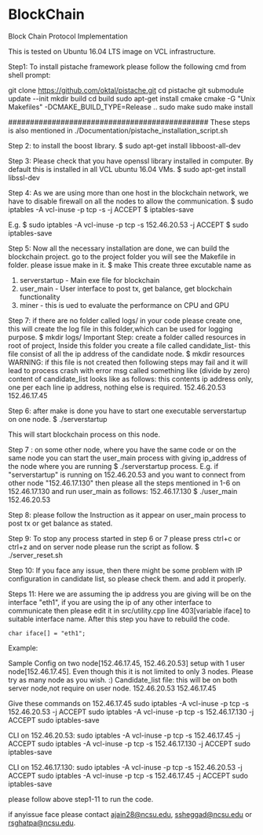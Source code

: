 # BlockChain
Block Chain Protocol Implementation

This is tested on Ubuntu 16.04 LTS image on VCL infrastructure.

Step1: To install pistache framework please follow the following cmd from shell prompt:

git clone https://github.com/oktal/pistache.git
cd pistache
git submodule update --init
mkdir build
cd build
sudo apt-get install cmake
cmake -G "Unix Makefiles" -DCMAKE_BUILD_TYPE=Release ..
sudo make
sudo make install

##############################################
These steps is also mentioned in ./Documentation/pistache_installation_script.sh

Step 2: to install the boost library.
$ sudo apt-get install libboost-all-dev

Step 3: Please check that you have openssl library installed in computer. By default this is installed in all VCL ubuntu 16.04 VMs.
$ sudo apt-get install libssl-dev

Step 4: As we are using more than one host in the blockchain network, we have to disable firewall on all the nodes to allow the communication.
$ sudo iptables -A vcl-inuse -p tcp -s <ip of node which you want to allow> -j ACCEPT
$ iptables-save

E.g. 
$ sudo iptables -A vcl-inuse -p tcp -s 152.46.20.53 -j ACCEPT
$ sudo iptables-save

Step 5: Now all the necessary installation are done, we can build the blockchain project.
go to the project folder you will see the Makefile in folder.
please issue make in it.
$ make
This create three excutable name as 
1. serverstartup - Main exe file for blockchain
2. user_main - User interface to post tx, get balance, get blockchain functionality
3. miner - this is ued to evaluate the performance on CPU and GPU

Step 7: if there are no folder called logs/ in your code please create one, this will create the log file in this folder,which can be used for logging purpose.
$ mkdir logs/
Important Step:	create a folder called resources in root of project, Inside this folder you create a file called candidate_list- this file consist of all the ip address of the candidate node.
	$ mkdir resources
WARNING: if this file is not created then following steps may fail and it will lead to process crash with error msg called something like (divide by zero)
	content of candidate_list looks like as follows: this contents ip address only, one per each line ip address, nothing else is required.
152.46.20.53
152.46.17.45

Step 6: after make is done you have to start one executable serverstartup on one node.
$ ./serverstartup

This will start blockchain process on this node.

Step 7 : on some other node, where you have the same code or on the same node you can start the user_main process with giving ip_address of the node where you are running $ ./serverstartup process.
E.g. if "serverstartup" is running on 152.46.20.53 and you want to connect from other node "152.46.17.130" then please all the steps mentioned in 1-6 on 152.46.17.130 and run user_main as follows:
152.46.17.130 $ ./user_main 152.46.20.53

Step 8: please follow the Instruction as it appear on user_main process to post tx or get balance as stated.

Step 9: To stop any process started in step 6 or 7 please press ctrl+c or ctrl+z and on server node please run the script as follow.
$ ./server_reset.sh

Step 10: If you face any issue, then there might be some problem with IP configuration in candidate list, so please check them. and add it properly.

Steps 11: Here we are assuming the ip address you are giving will be on the interface "eth1", if you are using the ip of any other interface to communicate then please edit it in src/utility.cpp line 403[variable iface] to suitable interface name. After this step you have to rebuild the code.

	char iface[] = "eth1";

Example: 

Sample Config on two node[152.46.17.45, 152.46.20.53] setup with 1 user node[152.46.17.45]. Even though this it is not limited to only 3 nodes. Please try as many node as you wish. :)
Candidate_list file: this will be on both server node,not require on user node.
152.46.20.53
152.46.17.45

Give these commands on 152.46.17.45
sudo iptables -A vcl-inuse -p tcp -s 152.46.20.53 -j ACCEPT
sudo iptables -A vcl-inuse -p tcp -s 152.46.17.130 -j ACCEPT
sudo iptables-save

CLI on 152.46.20.53:
sudo iptables -A vcl-inuse -p tcp -s 152.46.17.45 -j ACCEPT
sudo iptables -A vcl-inuse -p tcp -s 152.46.17.130 -j ACCEPT
sudo iptables-save

CLI on 152.46.17.130:
sudo iptables -A vcl-inuse -p tcp -s 152.46.20.53 -j ACCEPT
sudo iptables -A vcl-inuse -p tcp -s 152.46.17.45 -j ACCEPT
sudo iptables-save

please follow above step1-11 to run the code.

if anyissue face please contact ajain28@ncsu.edu, ssheggad@ncsu.edu or rsghatpa@ncsu.edu.
